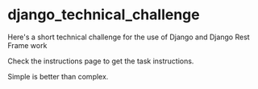 # django_technical_challenge
Here's a short technical challenge for the use of Django and Django Rest Frame work

Check the instructions page to get the task instructions.

Simple is better than complex.
